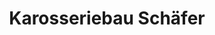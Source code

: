 ---
title: "Karosseriebau Schäfer"
url: /losheim-am-see/karosseriebau-schaefer/
shop: Autowerkstatt
---